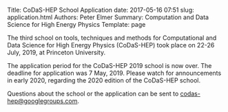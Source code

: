 Title: CoDaS-HEP School Application
date: 2017-05-16 07:51
slug: application.html
Authors: Peter Elmer
Summary: Computation and Data Science for High Energy Physics
Template: page

The third school on tools, techniques and methods for Computational and Data Science for High Energy Physics (CoDaS-HEP) took place on 22-26 July, 2019, at Princeton University.

The application period for the CoDaS-HEP 2019 school is now over. The deadline for application was 7 May, 2019. Please watch for announcements in early 2020,
regarding the 2020 edition of the CoDaS-HEP school.

Questions about the school or the application can be sent to [codas-hep@googlegroups.com](codas-hep@googlegroups.com).

